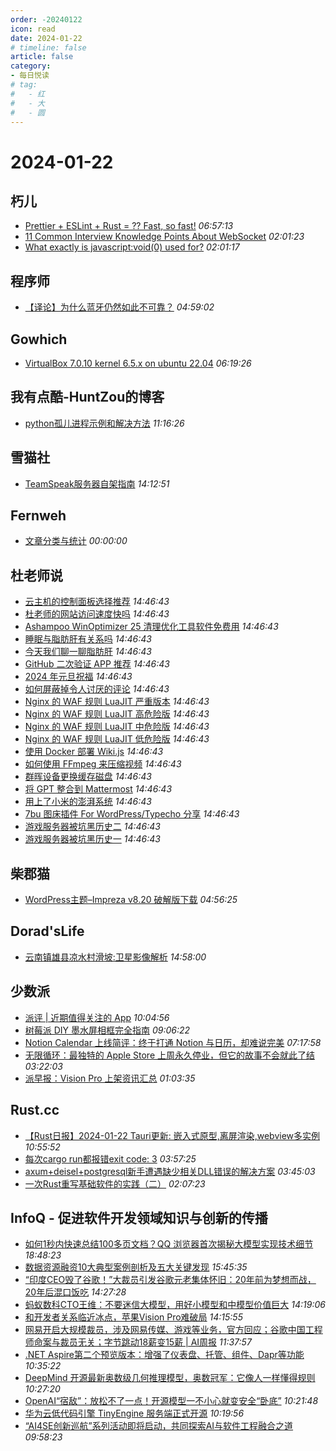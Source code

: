 ```yaml
---
order: -20240122
icon: read
date: 2024-01-22
# timeline: false
article: false
category:
- 每日悦读
# tag:
#   - 红
#   - 大
#   - 圆
---
```


# 2024-01-22 
## 朽儿<span></span>
* [Prettier + ESLint + Rust = ?? Fast, so fast!](https://javascript.plainenglish.io/prettier-eslint-rust-fast-so-fast-181164681385?source=rss-c3917681a8f5------2) *06:57:13* 
* [11 Common Interview Knowledge Points About WebSocket](https://javascript.plainenglish.io/11-common-interview-knowledge-points-about-websocket-b90f68aacd7e?source=rss-c3917681a8f5------2) *02:01:23* 
* [What exactly is javascript:void(0) used for?](https://javascript.plainenglish.io/what-exactly-is-javascript-void-0-used-for-9f69dfabd23c?source=rss-c3917681a8f5------2) *02:01:17* 
## 程序师<span></span>
* [【译论】为什么蓝牙仍然如此不可靠？](https://www.techug.com/post/why-is-bluetooth-still-so-unreliable/) *04:59:02* 
## Gowhich<span></span>
* [VirtualBox 7.0.10 kernel 6.5.x on ubuntu 22.04](https://www.gowhich.com/blog/1123) *06:19:26* 
## 我有点酷-HuntZou的博客<span></span>
* [python孤儿进程示例和解决方法](https://blog.woyou.cool/posts/7361/) *11:16:26* 
## 雪猫社<span></span>
* [TeamSpeak服务器自架指南](https://www.yukicat.net/3027/) *14:12:51* 
## Fernweh<span></span>
* [文章分类与统计](https://blog.wohin.me/post-categories/) *00:00:00* 
## 杜老师说<span></span>
* [云主机的控制面板选择推荐](https://dusays.com/668/) *14:46:43* 
* [杜老师的网站访问速度快吗](https://dusays.com/667/) *14:46:43* 
* [Ashampoo WinOptimizer 25 清理优化工具软件免费用](https://dusays.com/666/) *14:46:43* 
* [睡眠与脂肪肝有关系吗](https://dusays.com/665/) *14:46:43* 
* [今天我们聊一聊脂肪肝](https://dusays.com/664/) *14:46:43* 
* [GitHub 二次验证 APP 推荐](https://dusays.com/663/) *14:46:43* 
* [2024 年元旦祝福](https://dusays.com/662/) *14:46:43* 
* [如何屏蔽掉令人讨厌的评论](https://dusays.com/661/) *14:46:43* 
* [Nginx 的 WAF 规则 LuaJIT 严重版本](https://dusays.com/660/) *14:46:43* 
* [Nginx 的 WAF 规则 LuaJIT 高危险版](https://dusays.com/659/) *14:46:43* 
* [Nginx 的 WAF 规则 LuaJIT 中危险版](https://dusays.com/658/) *14:46:43* 
* [Nginx 的 WAF 规则 LuaJIT 低危险版](https://dusays.com/657/) *14:46:43* 
* [使用 Docker 部署 Wiki.js](https://dusays.com/656/) *14:46:43* 
* [如何使用 FFmpeg 来压缩视频](https://dusays.com/655/) *14:46:43* 
* [群晖设备更换缓存磁盘](https://dusays.com/654/) *14:46:43* 
* [将 GPT 整合到 Mattermost](https://dusays.com/653/) *14:46:43* 
* [用上了小米的澎湃系统](https://dusays.com/652/) *14:46:43* 
* [7bu 图床插件 For WordPress/Typecho 分享](https://dusays.com/651/) *14:46:43* 
* [游戏服务器被坑黑历史二](https://dusays.com/650/) *14:46:43* 
* [游戏服务器被坑黑历史一](https://dusays.com/649/) *14:46:43* 
## 柴郡猫<span></span>
* [WordPress主题–Impreza v8.20 破解版下载](https://www.cheshirex.com/8025.html) *04:56:25* 
## Dorad'sLife<span></span>
* [云南镇雄县凉水村滑坡:卫星影像解析](https://blog.cuger.cn/p/a45b/) *14:58:00* 
## 少数派<span></span>
* [派评 | 近期值得关注的 App](https://sspai.com/post/85988) *10:04:56* 
* [树莓派 DIY 墨水屏相框完全指南](https://sspai.com/prime/story/tutorial-diy-eink-photoframe-with-rpi) *09:06:22* 
* [Notion Calendar 上线简评：终于打通 Notion 与日历，却难说完美](https://sspai.com/post/85941) *07:17:58* 
* [无限循环：最独特的 Apple Store 上周永久停业，但它的故事不会就此了结](https://sspai.com/post/85883) *03:22:03* 
* [派早报：Vision Pro 上架资讯汇总](https://sspai.com/post/85973) *01:03:35* 
## Rust.cc<span></span>
* [【Rust日报】2024-01-22 Tauri更新: 嵌入式原型,离屏渲染,webview多实例](https://rustcc.cn/article?id=218bdd13-af84-4fc5-8b92-9aa1529fde22) *10:55:52* 
* [每次cargo run都报错exit code: 3](https://rustcc.cn/article?id=16f83939-2310-432f-8e9d-a3ff8c68a87f) *03:57:25* 
* [axum+deisel+postgresql新手遭遇缺少相关DLL错误的解决方案](https://rustcc.cn/article?id=90de7546-ba73-4200-becb-2a12e1a29508) *03:45:03* 
* [一次Rust重写基础软件的实践（二）](https://rustcc.cn/article?id=07661bc0-9a8b-4fb9-a15b-6a9f23c24edd) *02:07:23* 
## InfoQ - 促进软件开发领域知识与创新的传播<span></span>
* [如何1秒内快速总结100多页文档？QQ 浏览器首次揭秘大模型实现技术细节](https://www.infoq.cn/article/0l1WMDamJ1pADLjVdHra?utm_source=rss&utm_medium=article) *18:48:23* 
* [数据资源融资10大典型案例剖析及五大关键发现](https://www.infoq.cn/article/gzSs4tzNC2urKwPv09CC?utm_source=rss&utm_medium=article) *15:45:35* 
* [“印度CEO毁了谷歌！”大裁员引发谷歌元老集体怀旧：20年前为梦想而战，20年后混口饭吃](https://www.infoq.cn/article/fYgeatWMltdHUj1PCptr?utm_source=rss&utm_medium=article) *14:27:28* 
* [蚂蚁数科CTO王维：不要迷信大模型，用好小模型和中模型价值巨大](https://www.infoq.cn/article/zkGBD5U3IuLFG5ihwRLR?utm_source=rss&utm_medium=article) *14:19:06* 
* [和开发者关系临近冰点，苹果Vision Pro难破局](https://www.infoq.cn/article/hbdNbQgiAjvgqoAzpA9k?utm_source=rss&utm_medium=article) *14:15:55* 
* [网易开启大规模裁员，涉及网易传媒、游戏等业务，官方回应；谷歌中国工程师命案与裁员无关；字节跳动18薪变15薪 | AI周报](https://www.infoq.cn/article/R0dJhcIUfyP1H5Uh1UHy?utm_source=rss&utm_medium=article) *11:37:57* 
* [.NET Aspire第二个预览版本：增强了仪表盘、托管、组件、Dapr等功能](https://www.infoq.cn/article/sUR7CkymkGghYxHphGsJ?utm_source=rss&utm_medium=article) *10:35:22* 
* [DeepMind 开源最新奥数级几何推理模型，奥数冠军：它像人一样懂得规则](https://www.infoq.cn/article/i9gRsyC4Yuvo3ih0iLVL?utm_source=rss&utm_medium=article) *10:27:20* 
* [OpenAI“宿敌”：放松不了一点！开源模型一不小心就变安全“卧底”](https://www.infoq.cn/article/UVIXqXA6whzvyeX6MbSJ?utm_source=rss&utm_medium=article) *10:21:48* 
* [华为云低代码引擎 TinyEngine 服务端正式开源](https://www.infoq.cn/article/H97rFm7UrBoj4cfz51ar?utm_source=rss&utm_medium=article) *10:19:56* 
* [“AI4SE创新巡航”系列活动即将启动，共同探索AI与软件工程融合之道](https://www.infoq.cn/article/00W3AvkeCQ8gvrlZogtG?utm_source=rss&utm_medium=article) *09:58:23* 
